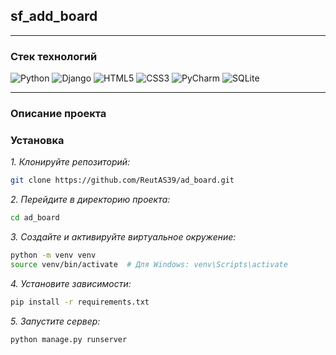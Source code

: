 ## sf_add_board

______
### Стек технологий 


![Python](https://img.shields.io/badge/python-3670A0?style=for-the-badge&logo=python&logoColor=ffdd54)
![Django](https://img.shields.io/badge/django-092E20?style=for-the-badge&logo=django&logoColor=white)
![HTML5](https://img.shields.io/badge/html5-%23E34F26.svg?style=for-the-badge&logo=html5&logoColor=white)
![CSS3](https://img.shields.io/badge/css3-%231572B6.svg?style=for-the-badge&logo=css3&logoColor=white)
![PyCharm](https://img.shields.io/badge/pycharm-143?style=for-the-badge&logo=pycharm&logoColor=black&color=black&labelColor=green)
![SQLite](https://img.shields.io/badge/sqlite-%2307405e.svg?style=for-the-badge&logo=sqlite&logoColor=white)
______
### Описание проекта

[//]: # (*Новостной портал.*)

[//]: # ()
[//]: # ()
[//]: # (*Реализовано следующее:*)

[//]: # (+ ***Создание, редактирование и удаление объектов;***)

[//]: # (+ ***Фильтры и пагинация;***)

[//]: # (+ ***Регистрация и авторизация пользователей с помощью пакета allauth;***)

[//]: # (+ ***Возможность подписаться на интересующую категорию новостей. При создании новости подписчикам этой категории автоматически отправляется сообщение о пополнении в разделе. ;***)

[//]: # (+ ***Рассылка писем еженедельно с новыми статьями, добавленными за неделю в разделе, на который подписан пользователь. &#40;apscheduler &#41;;***)

### Установка 

*1. Клонируйте репозиторий:*

   ```bash
   git clone https://github.com/ReutAS39/ad_board.git
   ```

*2. Перейдите в директорию проекта:*

   ```bash
   cd ad_board
   ```

*3. Создайте и активируйте виртуальное окружение:*

   ```bash
   python -m venv venv
   source venv/bin/activate  # Для Windows: venv\Scripts\activate
   ```

*4. Установите зависимости:*

   ```bash
   pip install -r requirements.txt
   ```

*5. Запустите сервер:*

   ```bash
   python manage.py runserver
   ```